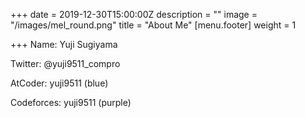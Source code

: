+++
date = 2019-12-30T15:00:00Z
description = ""
image = "/images/mel_round.png"
title = "About Me"
[menu.footer]
weight = 1

+++
Name: Yuji Sugiyama

Twitter: @yuji9511_compro

AtCoder: yuji9511 (blue)

Codeforces: yuji9511 (purple)